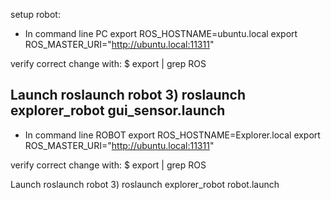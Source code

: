 setup robot:

- In command line PC
export ROS_HOSTNAME=ubuntu.local
export ROS_MASTER_URI="http://ubuntu.local:11311"

verify correct change with:
$ export | grep ROS

Launch roslaunch robot
3) roslaunch explorer_robot gui_sensor.launch
--------------------------------------------------

- In command line ROBOT
export ROS_HOSTNAME=Explorer.local
export ROS_MASTER_URI="http://ubuntu.local:11311"

verify correct change with:
$ export | grep ROS

Launch roslaunch robot
3) roslaunch explorer_robot robot.launch
